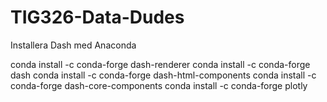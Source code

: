 # TIG326-Data-Dudes

Installera Dash med Anaconda

conda install -c conda-forge dash-renderer 
conda install -c conda-forge dash 
conda install -c conda-forge dash-html-components 
conda install -c conda-forge dash-core-components
conda install -c conda-forge plotly
